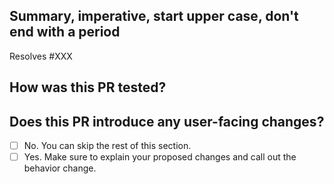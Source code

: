 <!--
Add a list of affected components in the PR title in the following format:
[component1]...[componentN] Concise commit message

Valid component tags are: [da-vinci] (or [dvc]), [server], [controller], [router], [samza],
[vpj], [fast-client] (or [fc]), [thin-client] (or [tc]), [changelog] (or [cc]),
[pulsar-sink], [producer], [admin-tool], [test], [build], [doc], [script], [compat], [protocol]

Example title: [server][da-vinci] Use dedicated thread to persist data to storage engine

Note: PRs with titles not following the format will not be merged
-->

## Summary, imperative, start upper case, don't end with a period
<!--
Describe
- What changes to make and why you are making these changes.
- How are you going to achieve your goal.
- Describe what testings you have done, for example, performance testing etc.

If this PR resolves an issue be sure to include "Resolves #XXX" to correctly link and close the issue upon merge.
-->

Resolves #XXX

## How was this PR tested?
<!--
If you're unsure about what to test, where to add tests, or how to run tests, please feel free to ask. We'd be happy to help.
-->

## Does this PR introduce any user-facing changes?
<!--
If yes, please clarify the previous behavior and the change this PR proposes - provide the console output, description and/or an example to show the behavior difference if possible.
If no, choose 'No'.
-->
- [ ] No. You can skip the rest of this section.
- [ ] Yes. Make sure to explain your proposed changes and call out the behavior change.